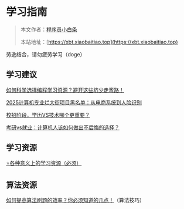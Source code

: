 # 学习指南

> 本文作者：[程序员小白条](https://github.com/luoye6)
>
> 本站地址：[https://xbt.xiaobaitiao.top](https://xbt.xiaobaitiao.top)

劳逸结合，请勿疲劳学习（doge）

## 学习建议

[如何科学选择编程学习资源？避开这些坑少走弯路！](学习建议/如何科学选择编程学习资源？避开这些坑少走弯路！.md)

[2025计算机专业烂大街项目黑名单：从电商系统到人脸识别](学习建议/2025计算机专业烂大街项目黑名单：从电商系统到人脸识别.md)

[校招阶段，学历VS技术哪个更重要？](学习建议/校招阶段，学历VS技术哪个更重要？.md)

[考研vs就业：计算机人该如何做出不后悔的选择？](学习建议/考研vs就业：计算机人该如何做出不后悔的选择？.md)

## 学习资源

[⭐️各种意义上的学习资源（必须）](学习资源/资源.md)

## 算法资源

[如何提高算法刷题的效率？你必须知道的几点！](算法资源/如何提高算法刷题的效率？你必须知道的几点！.md)（算法技巧）